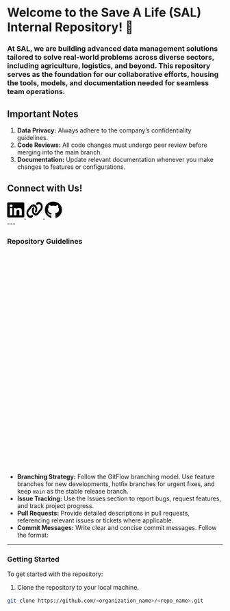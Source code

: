 # Welcome to the Save A Life (SAL) Internal Repository! 🌟

### At SAL, we are building advanced data management solutions tailored to solve real-world problems across diverse sectors, including agriculture, logistics, and beyond. This repository serves as the foundation for our collaborative efforts, housing the tools, models, and documentation needed for seamless team operations.

## Important Notes

1. **Data Privacy:** Always adhere to the company’s confidentiality guidelines.
2. **Code Reviews:** All code changes must undergo peer review before merging into the main branch.
3. **Documentation:** Update relevant documentation whenever you make changes to features or configurations.

## Connect with Us!

<div style="width: 100%, display: flex; align-items: center; gap: 10px;">
  <a href="https://www.linkedin.com/company/sal-save-a-life/">
    <img src="/assets/icons/linkedin.svg" alt="LinkedIn" width="40" height="40" style="color=#538dd7">
  </a>
  <a href="https://savealife.co.nz/">
    <img src="/assets/icons/link.svg" alt="Website" width="40" height="40" style="color=#538dd7">
  </a>
  <a href="https://github.com/SAVE-A-LIFE-New-Zealand">
    <img src="/assets/icons/github.svg" alt="Github" width="40" height="40" style="color=#538dd7">
  </a>
</div>
---

### Repository Guidelines

<div style="height: 500px; width: 100%; background-color:blue') no-repeat center; background-size: cover;">
  <!-- Image container -->
</div>

- **Branching Strategy:** Follow the GitFlow branching model. Use feature branches for new developments, hotfix branches for urgent fixes, and keep `main` as the stable release branch.
- **Issue Tracking:** Use the Issues section to report bugs, request features, and track project progress.
- **Pull Requests:** Provide detailed descriptions in pull requests, referencing relevant issues or tickets where applicable.
- **Commit Messages:** Write clear and concise commit messages. Follow the format:

---

### Getting Started

To get started with the repository:

1. Clone the repository to your local machine.

```bash
git clone https://github.com/<organization_name>/<repo_name>.git
```
